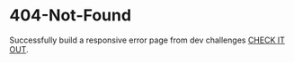 # 404-Not-Found
Successfully build a responsive error page from dev challenges [CHECK IT OUT](https://satarupa-2001.github.io/404-Not-Found/).
